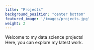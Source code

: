 ```yaml
---
title: "Projects"
background_position: "center bottom"
featured_image: '/images/projects.jpg'
weight: 2
---
```

Welcome to my data science projects!  
Here, you can explore my latest work.